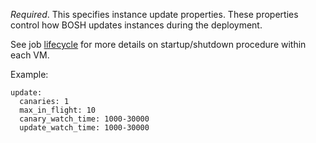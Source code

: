 *Required*. This specifies instance update properties. These properties control how BOSH updates instances during the deployment.

See job [lifecycle](https://bosh.io/docs/job-lifecycle.html) for more details on startup/shutdown procedure within each VM.

Example:

	update:
	  canaries: 1
	  max_in_flight: 10
	  canary_watch_time: 1000-30000
	  update_watch_time: 1000-30000
